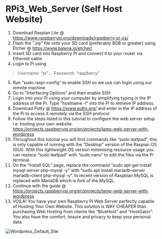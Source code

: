 # RPi3_Web_Server (Self Host Website)

1. Download Raspian Lite @ https://www.raspberrypi.org/downloads/raspberry-pi-os/
2. Flash the “.zip” file onto your SD card (preferably 8GB or greater) using Etcher @ https://www.balena.io/etcher/
3. Insert SD card into Raspberry Pi and connect it to your router via Ethernet cable
4. Login to Pi using 
>Username: “pi”....
>Password: “raspberry”
5. Run “sudo raspi-config” to enable SSH so we use can login using our remote machine
6. Go to “Interfacing Options” and then enable SSH
7. Login into your Pi using your computer by simplifying typing in the IP address of the Pi. Type “hostname -l” into the Pi to retrieve IP address.
8. Download Putty @ https://www.putty.org/ and enter in the IP address of the Pi to access it remotely via the SSH protocol
9. Follow the steps listed in this tutorial to configure the web server setup i.e. hosting your own website. https://projects.raspberrypi.org/en/projects/lamp-web-server-with-wordpress
10. Throughout this tutorial you will find commands like “sudo leafpad”, this is only capable of running with the “Desktop” version of the Raspian OS (GUI). With this lightweight OS version minimising resource usage you can replace “sudo leafpad” with “sudo nano” to edit the files via the Pi terminal.
11. On the “Install SQL” page, replace the command “sudo apt-get install mysql-server php-mysql -y” with “sudo apt install mariadb-server mariadb-client php-mysql -y”. In recent version of Raspbian MySQL is replaced with MariaDB which is fork of the MySQL. 
12. Continue with the guide @ https://projects.raspberrypi.org/en/projects/lamp-web-server-with-wordpress
13. VOILA! You have your own Raspberry Pi Web Server perfectly capable of Hosting Your Own Website. This solution is WAY CHEAPER than purchasing Web Hosting from clients like “BlueHost” and “HostGator”. You also have the comfort, leisure and privacy to keep your personal data. 

![Wordpress_Default_Site](https://user-images.githubusercontent.com/36043248/86948157-a8abf500-c144-11ea-8918-aca36b33c9c8.PNG)
